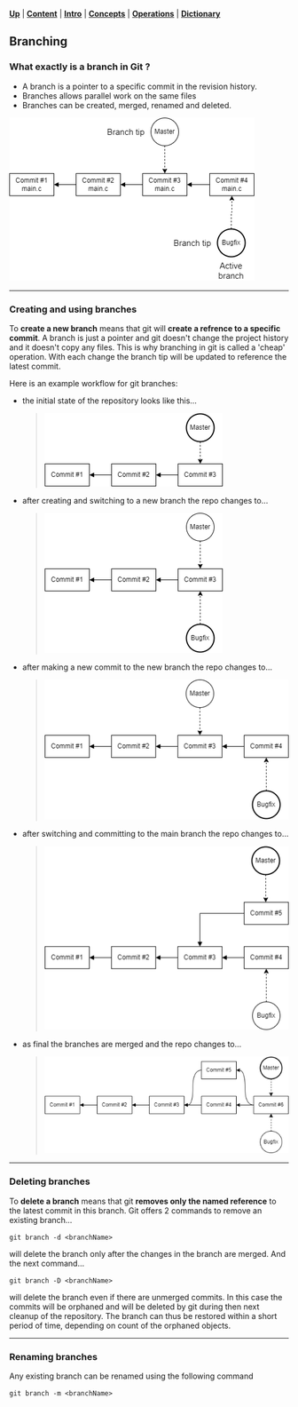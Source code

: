 [**Up**](concepts.md) |
[**Content**](../README.md) |
[**Intro**](../01-Introduction/introduction.md) |
[**Concepts**](../02-Concepts/concepts.md) |
[**Operations**](../03-Operations/operations.md) |
[**Dictionary**](../04-Appendix/dictionary.md)

## Branching

### What exactly is a branch in Git ?

 - A branch is a pointer to a specific commit in the revision history.
 - Branches allows parallel work on the same files
 - Branches can be created, merged, renamed and deleted.

![branch](../Assets/images/git-branch-overview.png)

-------------------------------------------------------------------------------
### Creating and using branches

To **create a new branch** means that git will **create a refrence to a 
specific commit**. А branch is just a pointer and git doesn't change the 
project history and it doesn't copy any files. This is why branching in git 
is called a 'cheap' operation. With each change the branch tip will be 
updated to reference the latest commit.

Here is an example workflow for git branches:

- the initial state of the repository looks like this...
    > ![Initial repo](../Assets/images/git-branch-before.png)
  
- after creating and switching to a new branch the repo changes to...
    > ![New branch](../Assets/images/git-branch-new.png)

- after making a new commit to the new branch the repo changes to...
    > ![Change bugfix](../Assets/images/git-branch-change-bugfix.png)

- after switching and committing to the main branch the repo changes to...
    > ![Change main](../Assets/images/git-branch-change-main.png)

- as final the branches are merged and the repo changes to...
    > ![Merge branches](../Assets/images/git-branch-merge.png)
  
-------------------------------------------------------------------------------
### Deleting branches

To **delete a branch** means that git **removes only the named 
reference** to the latest commit in this branch. Git offers 2 commands to 
remove an existing branch...

```
git branch -d <branchName>
```
will delete the branch only after the changes in the branch are merged. And 
the next command...

```
git branch -D <branchName>
```
will delete the branch even if there are unmerged commits. In this case the 
commits will be orphaned and will be deleted by git during then next 
cleanup of the repository. The branch can thus be restored within a short 
period of time, depending on count of the orphaned objects.

-------------------------------------------------------------------------------
### Renaming branches

Any existing branch can be renamed using the following command
```
git branch -m <branchName>
```